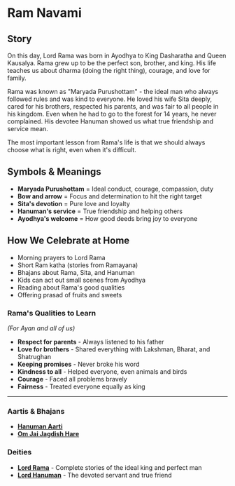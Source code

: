 # Ram Navami

## Story

On this day, Lord Rama was born in Ayodhya to King Dasharatha and Queen Kausalya. Rama grew up to be the perfect son, brother, and king. His life teaches us about dharma (doing the right thing), courage, and love for family.

Rama was known as "Maryada Purushottam" - the ideal man who always followed rules and was kind to everyone. He loved his wife Sita deeply, cared for his brothers, respected his parents, and was fair to all people in his kingdom. Even when he had to go to the forest for 14 years, he never complained. His devotee Hanuman showed us what true friendship and service mean.

The most important lesson from Rama's life is that we should always choose what is right, even when it's difficult.

## Symbols & Meanings

- **Maryada Purushottam** = Ideal conduct, courage, compassion, duty
- **Bow and arrow** = Focus and determination to hit the right target
- **Sita's devotion** = Pure love and loyalty
- **Hanuman's service** = True friendship and helping others
- **Ayodhya's welcome** = How good deeds bring joy to everyone

## How We Celebrate at Home

- Morning prayers to Lord Rama
- Short Ram katha (stories from Ramayana)
- Bhajans about Rama, Sita, and Hanuman
- Kids can act out small scenes from Ayodhya
- Reading about Rama's good qualities
- Offering prasad of fruits and sweets

### Rama's Qualities to Learn
*(For Ayan and all of us)*

- **Respect for parents** - Always listened to his father
- **Love for brothers** - Shared everything with Lakshman, Bharat, and Shatrughan
- **Keeping promises** - Never broke his word
- **Kindness to all** - Helped everyone, even animals and birds
- **Courage** - Faced all problems bravely
- **Fairness** - Treated everyone equally as king

---

### Aartis & Bhajans

- **[Hanuman Aarti](../aartis-bhajans/02-hanuman-aarti.md)**
- **[Om Jai Jagdish Hare](../aartis-bhajans/07-om-jai-jagdish-hare.md)**

### Deities

- **[Lord Rama](../deities/02-lord-rama.md)** - Complete stories of the ideal king and perfect man
- **[Lord Hanuman](../deities/05-lord-hanuman.md)** - The devoted servant and true friend
